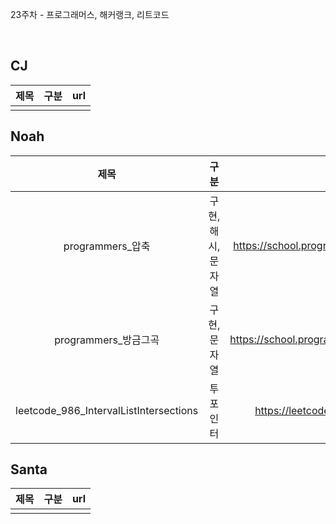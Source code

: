 23주차 - 프로그래머스, 해커랭크, 리트코드

</br>

## CJ

|제목|구분|url|
|:------:|:---:|:---:|
||||

## Noah

| 제목 | 구분 | url |
|:------:|:---:|:---:|
|programmers_압축|구현, 해시, 문자열|https://school.programmers.co.kr/learn/courses/30/lessons/17684|
|programmers_방금그곡|구현, 문자열|https://school.programmers.co.kr/learn/courses/30/lessons/17683#|
|leetcode_986_IntervalListIntersections|투포인터|https://leetcode.com/problems/interval-list-intersections/|

## Santa

|제목|구분|url|
|:------:|:---:|:---:|
||||
